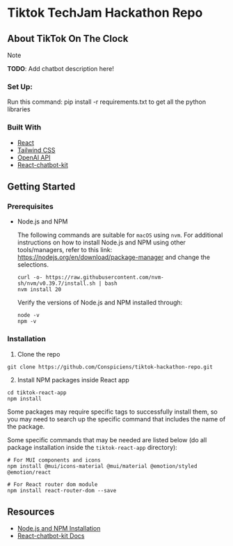 # Tiktok TechJam Hackathon Repo

## About TikTok On The Clock

> [!NOTE]
> **TODO**: Add chatbot description here!

### Set Up:
Run this command: pip install -r requirements.txt to get all the python libraries


### Built With 
* [React](https://react.dev/)
* [Tailwind CSS](https://tailwindcss.com/)
* [OpenAI API](https://platform.openai.com/docs/api-reference/introduction)
* [React-chatbot-kit](https://github.com/FredrikOseberg/react-chatbot-kit)

## Getting Started

### Prerequisites 

  * Node.js and NPM

    The following commands are suitable for `macOS` using `nvm`. For additional instructions on how to install Node.js and NPM using other tools/managers, refer to this link: https://nodejs.org/en/download/package-manager and change the selections.

    ```
    curl -o- https://raw.githubusercontent.com/nvm-sh/nvm/v0.39.7/install.sh | bash
    nvm install 20
    ```

    Verify the versions of Node.js and NPM installed through:
    ```
    node -v
    npm -v
    ```

### Installation
  1. Clone the repo
  ```
  git clone https://github.com/Conspiciens/tiktok-hackathon-repo.git
  ```
  2. Install NPM packages inside React app
  ```
  cd tiktok-react-app
  npm install
  ```
  Some packages may require specific tags to successfully install them, so you may need to search up the specific command that includes the name of the package. 
  
  Some specific commands that may be needed are listed below (do all package installation inside the `tiktok-react-app` directory):
  ```
  # For MUI components and icons
  npm install @mui/icons-material @mui/material @emotion/styled @emotion/react

  # For React router dom module
  npm install react-router-dom --save
  ```
  

## Resources 
* [Node.js and NPM Installation](https://nodejs.org/en/download/package-manager)
* [React-chatbot-kit Docs](https://fredrikoseberg.github.io/react-chatbot-kit-docs/docs/)
